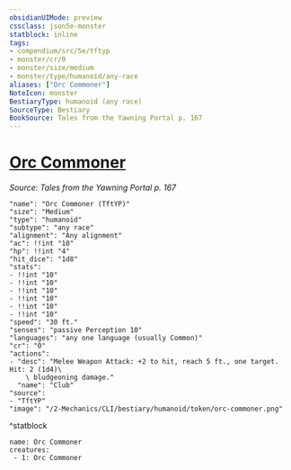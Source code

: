 ```yaml
---
obsidianUIMode: preview
cssclass: json5e-monster
statblock: inline
tags:
- compendium/src/5e/tftyp
- monster/cr/0
- monster/size/medium
- monster/type/humanoid/any-race
aliases: ["Orc Commoner"]
NoteIcon: monster
BestiaryType: humanoid (any race)
SourceType: Bestiary
BookSource: Tales from the Yawning Portal p. 167
---
```

# [Orc Commoner](2-Mechanics/CLI/bestiary/humanoid/orc-commoner-tftyp.md)
*Source: Tales from the Yawning Portal p. 167*  

```statblock
"name": "Orc Commoner (TftYP)"
"size": "Medium"
"type": "humanoid"
"subtype": "any race"
"alignment": "Any alignment"
"ac": !!int "10"
"hp": !!int "4"
"hit_dice": "1d8"
"stats":
- !!int "10"
- !!int "10"
- !!int "10"
- !!int "10"
- !!int "10"
- !!int "10"
"speed": "30 ft."
"senses": "passive Perception 10"
"languages": "any one language (usually Common)"
"cr": "0"
"actions":
- "desc": "Melee Weapon Attack: +2 to hit, reach 5 ft., one target. Hit: 2 (1d4)\
    \ bludgeoning damage."
  "name": "Club"
"source":
- "TftYP"
"image": "/2-Mechanics/CLI/bestiary/humanoid/token/orc-commoner.png"
```
^statblock

```encounter-table
name: Orc Commoner
creatures:
 - 1: Orc Commoner
```